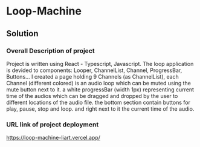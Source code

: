 # Loop-Machine 
## Solution
### Overall Description of project
Project is written using React - Typescript, Javascript.
The loop application is devided to components: Looper, ChannelList, Channel, ProgressBar, Buttons...
I created a page holding 9 Channels (as ChannelList),
each Channel (different colored) is an audio loop which can be muted using the mute button next to it.
a white progressBar (width 1px) representing current time of the audios which can be dragged and dropped by the user to
different locations of the audio file.
the bottom section contain buttons for play, pause, stop and loop. and right next to it the current time of the audio.

### URL link of project deployment
https://loop-machine-liart.vercel.app/
